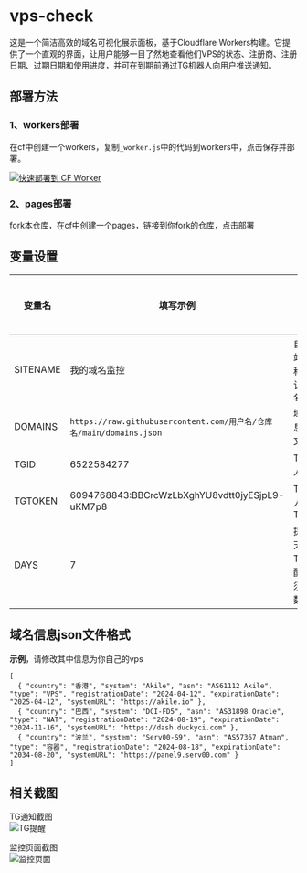 # vps-check
这是一个简洁高效的域名可视化展示面板，基于Cloudflare Workers构建。它提供了一个直观的界面，让用户能够一目了然地查看他们VPS的状态、注册商、注册日期、过期日期和使用进度，并可在到期前通过TG机器人向用户推送通知。

## 部署方法

### 1、workers部署
在cf中创建一个workers，复制`_worker.js`中的代码到workers中，点击保存并部署。

[![快速部署到 CF Worker](https://deploy.workers.cloudflare.com/button)](https://deploy.workers.cloudflare.com/?url=https://github.com/yutian81/vps-check)

### 2、pages部署
fork本仓库，在cf中创建一个pages，链接到你fork的仓库，点击部署

## 变量设置
| 变量名 | 填写示例 | 说明 | 是否必填 | 
| ------ | ------- | ------ | ------ |
| SITENAME | 我的域名监控 | 自定义站点名称，默认为`域名监控` | 否 |
| DOMAINS | `https://raw.githubusercontent.com/用户名/仓库名/main/domains.json` | 域名信息json文件 | 是 |
| TGID | 6522584277 | TG机器人ID | 否 |
| TGTOKEN | 6094768843:BBCrcWzLbXghYU8vdtt0jyESjpL9-uKM7p8 | TG机器人TOKEN | 否 |
| DAYS | 7 | 提前几天发送TG提醒，必须是整数 | 否 |

## 域名信息json文件格式
**示例**，请修改其中信息为你自己的vps
```
[
  { "country": "香港", "system": "Akile", "asn": "AS61112 Akile", "type": "VPS", "registrationDate": "2024-04-12", "expirationDate": "2025-04-12", "systemURL": "https://akile.io" },
  { "country": "巴西", "system": "DCI-FD5", "asn": "AS31898 Oracle", "type": "NAT", "registrationDate": "2024-08-19", "expirationDate": "2024-11-16", "systemURL": "https://dash.duckyci.com" },
  { "country": "波兰", "system": "Serv00-S9", "asn": "AS57367 Atman", "type": "容器", "registrationDate": "2024-08-18", "expirationDate": "2034-08-20", "systemURL": "https://panel9.serv00.com" }
]
```

## 相关截图
TG通知截图  
![TG提醒](https://fastly.jsdelivr.net/gh/yutian81/yutian81.github.io@master/assets/images/17243062899351724306289601.png)

监控页面截图  
![监控页面](https://fastly.jsdelivr.net/gh/yutian81/yutian81.github.io@master/assets/images/17243063439351724306343197.png)
